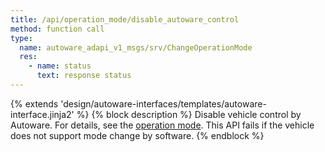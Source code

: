 ```yaml
---
title: /api/operation_mode/disable_autoware_control
method: function call
type:
  name: autoware_adapi_v1_msgs/srv/ChangeOperationMode
  res:
    - name: status
      text: response status
---
```


{% extends 'design/autoware-interfaces/templates/autoware-interface.jinja2' %}
{% block description %}
Disable vehicle control by Autoware.
For details, see the [operation mode](../../../features/operation_mode.md).
This API fails if the vehicle does not support mode change by software.
{% endblock %}
